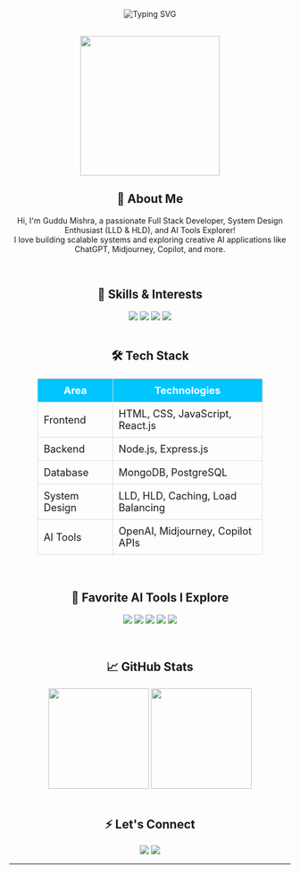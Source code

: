 <!-- README.md (use this as your main GitHub Profile README) -->

<div align="center">
  <img src="https://readme-typing-svg.herokuapp.com?font=Fira+Code&size=30&pause=1000&color=00C5FF&center=true&vCenter=true&width=700&height=60&lines=Hi+%F0%9F%91%8B%2C+I'm+Guddu+Mishra!;System+Design+%F0%9F%92%BB+LLD+and+HLD+Expert;AI+Tools+Enthusiast+%F0%9F%92%A1;MERN+Stack+Developer+%F0%9F%9A%80" alt="Typing SVG" />
</div>

<br>

<p align="center">
  <img src="https://user-images.githubusercontent.com/59734313/210176579-7e525d0b-8380-4c72-90ca-79848e7a5f39.gif" width="250px" />
</p>

<h2 align="center">🚀 About Me</h2>

<p align="center">
Hi, I'm Guddu Mishra, a passionate Full Stack Developer, System Design Enthusiast (LLD & HLD), and AI Tools Explorer! <br>
I love building scalable systems and exploring creative AI applications like ChatGPT, Midjourney, Copilot, and more.
</p>

<br>

<h2 align="center">🧠 Skills & Interests</h2>

<div align="center">
  
  <img src="https://img.shields.io/badge/System%20Design-Expert-green?style=for-the-badge&logo=databricks&logoColor=white" />
  <img src="https://img.shields.io/badge/LLD%20%26%20HLD-Mastery-blueviolet?style=for-the-badge&logo=levelsdotfyi&logoColor=white" />
  <img src="https://img.shields.io/badge/AI%20Tools-Explorer-ff69b4?style=for-the-badge&logo=artstation&logoColor=white" />
  <img src="https://img.shields.io/badge/MERN%20Stack-Developer-brightgreen?style=for-the-badge&logo=mongodb&logoColor=white" />
  
</div>

<br>

<h2 align="center">🛠️ Tech Stack</h2>

<div align="center" style="margin-top:20px;">

  <table style="border-collapse: collapse; width: 80%; font-size: 18px;">
    <thead>
      <tr style="background-color: #00c5ff; color: white;">
        <th style="padding: 10px; border: 1px solid #ddd;">Area</th>
        <th style="padding: 10px; border: 1px solid #ddd;">Technologies</th>
      </tr>
    </thead>
    <tbody>
      <tr onmouseover="this.style.backgroundColor='#e0f7fa';" onmouseout="this.style.backgroundColor='white';">
        <td style="padding: 10px; border: 1px solid #ddd;">Frontend</td>
        <td style="padding: 10px; border: 1px solid #ddd;">HTML, CSS, JavaScript, React.js</td>
      </tr>
      <tr onmouseover="this.style.backgroundColor='#e0f7fa';" onmouseout="this.style.backgroundColor='white';">
        <td style="padding: 10px; border: 1px solid #ddd;">Backend</td>
        <td style="padding: 10px; border: 1px solid #ddd;">Node.js, Express.js</td>
      </tr>
      <tr onmouseover="this.style.backgroundColor='#e0f7fa';" onmouseout="this.style.backgroundColor='white';">
        <td style="padding: 10px; border: 1px solid #ddd;">Database</td>
        <td style="padding: 10px; border: 1px solid #ddd;">MongoDB, PostgreSQL</td>
      </tr>
      <tr onmouseover="this.style.backgroundColor='#e0f7fa';" onmouseout="this.style.backgroundColor='white';">
        <td style="padding: 10px; border: 1px solid #ddd;">System Design</td>
        <td style="padding: 10px; border: 1px solid #ddd;">LLD, HLD, Caching, Load Balancing</td>
      </tr>
      <tr onmouseover="this.style.backgroundColor='#e0f7fa';" onmouseout="this.style.backgroundColor='white';">
        <td style="padding: 10px; border: 1px solid #ddd;">AI Tools</td>
        <td style="padding: 10px; border: 1px solid #ddd;">OpenAI, Midjourney, Copilot APIs</td>
      </tr>
    </tbody>
  </table>

</div>


<br>

<h2 align="center">🌟 Favorite AI Tools I Explore</h2>

<p align="center">
  <img src="https://img.shields.io/badge/ChatGPT-OpenAI-10a37f?style=for-the-badge&logo=openai&logoColor=white" />
  <img src="https://img.shields.io/badge/Midjourney-Image%20AI-blueviolet?style=for-the-badge&logo=adobephotoshop&logoColor=white" />
  <img src="https://img.shields.io/badge/GitHub%20Copilot-Code%20AI-5d8aa8?style=for-the-badge&logo=github&logoColor=white" />
  <img src="https://img.shields.io/badge/Tabnine-Code%20Completion-orange?style=for-the-badge&logo=tabnine&logoColor=white" />
  <img src="https://img.shields.io/badge/Gamma.AI-Document%20AI-yellow?style=for-the-badge&logo=bookstack&logoColor=white" />
</p>

<br>

<h2 align="center">📈 GitHub Stats</h2>

<div align="center">
  <img src="https://github-readme-stats.vercel.app/api?username=AatharvTechie&show_icons=true&theme=tokyonight" height="180px" />
  <img src="https://github-readme-stats.vercel.app/api/top-langs/?username=AatharvTechie&layout=compact&theme=tokyonight" height="180px" />
</div>

<br>

<h2 align="center">⚡ Let's Connect</h2>

<p align="center">
  <a href="https://www.linkedin.com/in/guddu-mishra-6a3886317/" target="_blank"><img src="https://img.shields.io/badge/LinkedIn-Connect-blue?style=for-the-badge&logo=linkedin&logoColor=white" /></a>
  <a href="aatharvmis2003@gmail.com"><img src="https://img.shields.io/badge/Email-Contact-red?style=for-the-badge&logo=gmail&logoColor=white" /></a>
</p>

---

<script>
  // For little interactivity
  console.log("🚀 Welcome to my GitHub Profile! :)")
</script>

